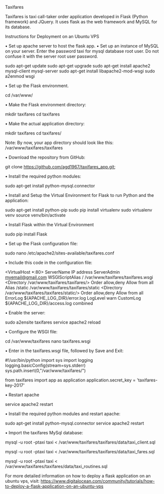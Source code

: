 Taxifares

Taxifares is taxi call-taker order application developed in Flask (Python framework) and JQuery. It uses flask as the web framework and MySQL for its database.
 
Instructions for Deployment on an Ubuntu VPS

•	Set up apache server to host the flask app.
•	Set up an instance of MySQL on your server. Enter the password taxi for mysql database root user. Do not confuse it with the server root user password.

sudo apt-get update
sudo apt-get upgrade
sudo apt-get install apache2 mysql-client mysql-server
sudo apt-get install libapache2-mod-wsgi
sudo a2enmod wsgi
 
•	Set up the Flask environment.

cd /var/www/

•	Make the Flask environment directory:

mkdir taxifares
cd taxifares

•	Make the actual application directory:

mkdir taxifares
cd taxifares/

Note: By now, your app directory should look like this: /var/www/taxifares/taxifares

•	Download the repository from GitHub:

git clone https://github.com/agd1967/taxifares_app.git;

•	Install the required python modules:

sudo apt-get install python-mysql.connector

•	Install and Setup the Virtual Environment for Flask to run Python and the application:

sudo apt-get install python-pip
sudo pip install virtualenv
sudo virtualenv venv
source venv/bin/activate

•	Install Flask within the Virtual Environment

sudo pip install Flask

•	Set up the Flask configuration file:

 sudo nano /etc/apache2/sites-available/taxifares.conf

•	Include this code in the configuration file:
               
<VirtualHost *:80>
                ServerName IP address
				ServerAdmin myemail@gmail.com
				WSGIScriptAlias / /var/www/taxifares/taxifares.wsgi
				<Directory /var/www/taxifares/taxifares/>
				        Order allow,deny
						Allow from all
				</Directory>
				Alias /static /var/www/taxifares/taxifares/static
				<Directory /var/www/taxifares/taxifares/static/>
				        Order allow,deny
						Allow from all
				</Directory>
				ErrorLog ${APACHE_LOG_DIR}/error.log
				LogLevel warn
				CustomLog ${APACHE_LOG_DIR}/access.log combined
</VirtualHost>


•	Enable the server: 

sudo a2ensite taxifares
service apache2 reload

•	Configure the WSGI file:

cd /var/www/taxifares
nano taxifares.wsgi

•	Enter in the taxifares.wsgi file, followed by Save and Exit:

#!/usr/bin/python
import sys
import logging
logging.basicConfig(stream=sys.stderr)
sys.path.insert(0,"/var/www/taxifares/")

from taxifares import app as application
application.secret_key = 'taxifares-key-2017'

•	Restart apache

service apache2 restart

•	Install the required python modules and restart apache:

sudo apt-get install python-mysql.connector
service apache2 restart

•	Import the taxifares MySql database:

mysql -u root -ptaxi taxi < /var/www/taxifares/taxifares/data/taxi_client.sql

mysql -u root -ptaxi taxi < /var/www/taxifares/taxifares/data/taxi_fares.sql

mysql -u root -ptaxi taxi < /var/www/taxifares/taxifares/data/taxi_routines.sql




For more detailed information on how to deploy a flask application on an ubuntu vps, visit:
https://www.digitalocean.com/community/tutorials/how-to-deploy-a-flask-application-on-an-ubuntu-vps

